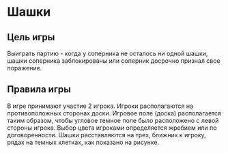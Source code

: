 # Шашки

## Цель игры

Выиграть партию - когда у соперника не осталось ни одной шашки, шашки соперника 
заблокированы или соперник досрочно признал свое поражение.

## Правила игры

В игре принимают участие 2 игрока. Игроки располагаются на противоположных 
сторонах доски.
Игровое поле (доска) располагается таким образом, чтобы угловое темное поле было 
расположено с левой стороны игрока.
Выбор цвета игроками определяется жребием или по договоренности. Шашки 
расставляются на трех, ближних к игроку, рядах на темных клетках, как показано на 
рисунке. 
